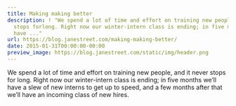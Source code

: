 ```yaml
---
title: Making making better
description: ! "We spend a lot of time and effort on training new people, and it never
  stops forlong. Right now our winter-intern class is ending; in five months we\u2019ll
  have ..."
url: https://blog.janestreet.com/making-making-better/
date: 2015-01-31T00:00:00-00:00
preview_image: https://blog.janestreet.com/static/img/header.png
---
```


<p>We spend a lot of time and effort on training new people, and it never stops for
long. Right now our winter-intern class is ending; in five months we’ll have a
slew of new interns to get up to speed, and a few months after that we’ll have
an incoming class of new hires.</p>
